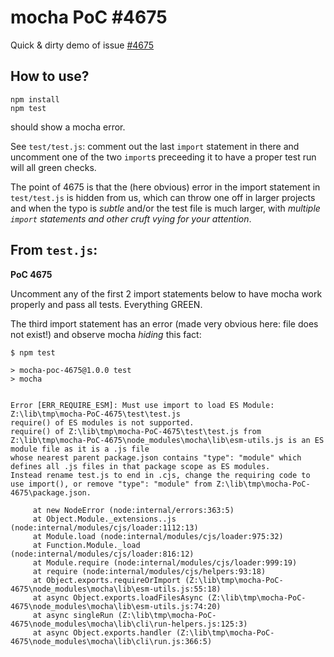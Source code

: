 # mocha PoC \#4675

Quick &amp; dirty demo of issue [\#4675](https://github.com/mochajs/mocha/issues/4675)

## How to use?

```
npm install
npm test
```

should show a mocha error.

See `test/test.js`: comment out the last `import` statement in there and uncomment one of the two `import`s preceeding it to have a proper test run will all green checks.

The point of 4675 is that the (here obvious) error in the import statement in `test/test.js` is hidden from us, which can throw one off in larger projects and when the typo is *subtle* and/or the test file is much larger, with *multiple `import` statements and other cruft vying for your attention*.

## From `test.js`:

**PoC 4675**
 
Uncomment any of the first 2 import statements below to have mocha work properly and pass all tests.
Everything GREEN.
 
The third import statement has an error (made very obvious here: file does not exist!)
and observe mocha *hiding* this fact:

``` 
$ npm test

> mocha-poc-4675@1.0.0 test
> mocha
 
 
Error [ERR_REQUIRE_ESM]: Must use import to load ES Module: Z:\lib\tmp\mocha-PoC-4675\test\test.js
require() of ES modules is not supported.
require() of Z:\lib\tmp\mocha-PoC-4675\test\test.js from Z:\lib\tmp\mocha-PoC-4675\node_modules\mocha\lib\esm-utils.js is an ES module file as it is a .js file
whose nearest parent package.json contains "type": "module" which defines all .js files in that package scope as ES modules.
Instead rename test.js to end in .cjs, change the requiring code to use import(), or remove "type": "module" from Z:\lib\tmp\mocha-PoC-4675\package.json.
 
     at new NodeError (node:internal/errors:363:5)
     at Object.Module._extensions..js (node:internal/modules/cjs/loader:1112:13)
     at Module.load (node:internal/modules/cjs/loader:975:32)
     at Function.Module._load (node:internal/modules/cjs/loader:816:12)
     at Module.require (node:internal/modules/cjs/loader:999:19)
     at require (node:internal/modules/cjs/helpers:93:18)
     at Object.exports.requireOrImport (Z:\lib\tmp\mocha-PoC-4675\node_modules\mocha\lib\esm-utils.js:55:18)
     at async Object.exports.loadFilesAsync (Z:\lib\tmp\mocha-PoC-4675\node_modules\mocha\lib\esm-utils.js:74:20)
     at async singleRun (Z:\lib\tmp\mocha-PoC-4675\node_modules\mocha\lib\cli\run-helpers.js:125:3)
     at async Object.exports.handler (Z:\lib\tmp\mocha-PoC-4675\node_modules\mocha\lib\cli\run.js:366:5)
```

